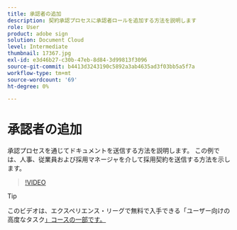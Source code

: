 ```yaml
---
title: 承認者の追加
description: 契約承認プロセスに承認者ロールを追加する方法を説明します
role: User
product: adobe sign
solution: Document Cloud
level: Intermediate
thumbnail: 17367.jpg
exl-id: e3d46b27-c30b-47eb-8d84-3d99813f3096
source-git-commit: b4413d3243190c5892a3ab4635ad3f03bb5a5f7a
workflow-type: tm+mt
source-wordcount: '69'
ht-degree: 0%

---
```


# 承認者の追加

承認プロセスを通じてドキュメントを送信する方法を説明します。 この例では、人事、従業員および採用マネージャを介して採用契約を送信する方法を示します。

>[!VIDEO](https://video.tv.adobe.com/v/17367?hidetitle=true)

>[!TIP]
>
>このビデオは、エクスペリエンス・リーグで無料で入手できる「ユーザー向けの高度なタスク[」コースの一部です。](https://experienceleague.adobe.com/?recommended=Sign-U-1-2020.3)


